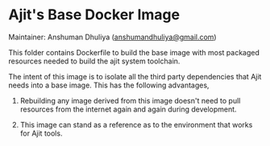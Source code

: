 Ajit's Base Docker Image
=========================
Maintainer: Anshuman Dhuliya (anshumandhuliya@gmail.com)

This folder contains Dockerfile to build
the base image with most packaged resources
needed to build the ajit system toolchain.

The intent of this image is to isolate all the
third party dependencies that Ajit needs into
a base image. This has the following advantages,

1. Rebuilding any image derived from this image
   doesn't need to pull resources from the internet
   again and again during development.

2. This image can stand as a reference as to the
   environment that works for Ajit tools.
